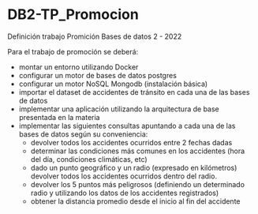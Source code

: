 # DB2-TP_Promocion

Definición trabajo Promición Bases de datos 2 - 2022

Para el trabajo de promoción se deberá:
- montar un entorno utilizando Docker
- configurar un motor de bases de datos postgres
- configurar un motor NoSQL Mongodb (instalación básica)
- importar el dataset de accidentes de tránsito en cada una de las bases de datos
- implementar una aplicación utilizando la arquitectura de base presentada en la materia
- implementar las siguientes consultas apuntando a cada una de las bases de datos según su conveniencia:
  - devolver todos los accidentes ocurridos entre 2 fechas dadas
  - determinar las condiciones más comunes en los accidentes (hora del día, condiciones climáticas, etc)
  - dado un punto geográfico y un radio (expresado en kilómetros) devolver todos los accidentes ocurridos dentro del radio.
  - devolver los 5 puntos más peligrosos (definiendo un determinado radio y utilizando los datos de los accidentes registrados)
  - obtener la distancia promedio desde el inicio al fin del accidente
